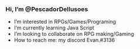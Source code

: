  ### Hi, I’m @PescadorDeIlusoes
- I’m interested in RPGs/Games/Programing
- I’m currently learning Java Script
- I’m looking to collaborate on RPG making/Gaming
- How to reach me: my discord Evan.#3136

<!---
PescadorDeIlusoes/PescadorDeIlusoes is a ✨ special ✨ repository because its `README.md` (this file) appears on your GitHub profile.
You can click the Preview link to take a look at your changes.
--->
